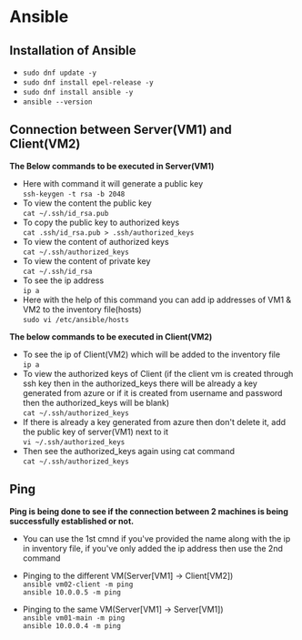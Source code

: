 # Ansible
## Installation of Ansible
- `sudo dnf update -y `
- `sudo dnf install epel-release -y`
- `sudo dnf install ansible -y`
- `ansible --version`

## Connection between Server(VM1) and Client(VM2)
<b>The Below commands to be executed in Server(VM1)</b>
- Here with command it will generate a public key<br>
`ssh-keygen -t rsa -b 2048`
- To view the content the public key<br>
`cat ~/.ssh/id_rsa.pub`
- To copy the public key to authorized keys<br>
`cat .ssh/id_rsa.pub > .ssh/authorized_keys`
- To view the content of authorized keys<br>
`cat ~/.ssh/authorized_keys`
- To view the content of private key<br>
`cat ~/.ssh/id_rsa`
- To see the ip address<br>
`ip a`
- Here with the help of this command you can add ip addresses of VM1 & VM2 to the inventory file(hosts)<br>
`sudo vi /etc/ansible/hosts`

<b>The below commands to be executed in Client(VM2)</b>
- To see the ip of Client(VM2) which will be added to the inventory file<br>
`ip a`
- To view the authorized keys of Client (if the client vm is created through ssh key then in the authorized_keys there will be already a key generated from azure or if it is created from username and password then the authorized_keys will be blank)<br>
`cat ~/.ssh/authorized_keys`
- If there is already a key generated from azure then don't delete it, add the public key of server(VM1) next to it<br>
`vi ~/.ssh/authorized_keys`
- Then see the authorized_keys again using cat command<br>
`cat ~/.ssh/authorized_keys`

## Ping
<b>Ping is being done to see if the connection between 2 machines is being successfully established or not.</b>

- You can use the 1st cmnd if you've provided the name along with the ip in inventory file, if you've only added the ip address then use the 2nd command

- Pinging to the different VM(Server[VM1] -> Client[VM2])<br>
`ansible vm02-client -m ping`<br>
`ansible 10.0.0.5 -m ping`

- Pinging to the same VM(Server[VM1] -> Server[VM1])<br>
`ansible vm01-main -m ping`<br>
`ansible 10.0.0.4 -m ping`